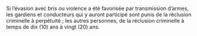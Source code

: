 Si l’évasion avec bris ou violence a été favorisée par transmission d’armes, les gardiens et conducteurs qui y auront participé sont punis de la réclusion criminelle à perpétuité ; les autres personnes, de la réclusion criminelle à temps de dix (10) ans à vingt (20) ans.